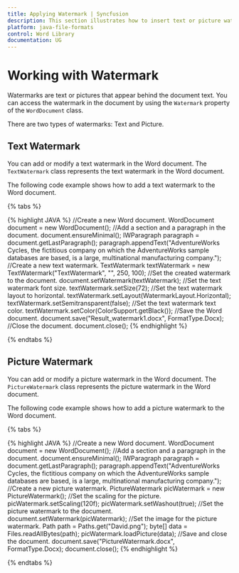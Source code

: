 ```yaml
---
title: Applying Watermark | Syncfusion
description: This section illustrates how to insert text or picture watermarks into a Word document using the Syncfusion Word library (Essential DocIO).
platform: java-file-formats
control: Word Library
documentation: UG
---
```


# Working with Watermark

Watermarks are text or pictures that appear behind the document text. You can access the watermark in the document by using the `Watermark` property of the `WordDocument` class.

There are two types of watermarks: Text and Picture.

## Text Watermark

You can add or modify a text watermark in the Word document. The `TextWatermark` class represents the text watermark in the Word document.

The following code example shows how to add a text watermark to the Word document.

{% tabs %} 

{% highlight JAVA %}
//Create a new Word document.
WordDocument document = new WordDocument();
//Add a section and a paragraph in the document.
document.ensureMinimal();
IWParagraph paragraph = document.getLastParagraph();
paragraph.appendText("AdventureWorks Cycles, the fictitious company on which the AdventureWorks sample databases are based, is a large, multinational manufacturing company.");
//Create a new text watermark.
TextWatermark textWatermark = new TextWatermark("TextWatermark", "", 250, 100);
//Set the created watermark to the document.
document.setWatermark(textWatermark);
//Set the text watermark font size.
textWatermark.setSize(72);
//Set the text watermark layout to horizontal.
textWatermark.setLayout(WatermarkLayout.Horizontal);
textWatermark.setSemitransparent(false);
//Set the text watermark text color.
textWatermark.setColor(ColorSupport.getBlack());
//Save the Word document.
document.save("Result_watermark1.docx", FormatType.Docx);
//Close the document.
document.close();
{% endhighlight %}

{% endtabs %}  

## Picture Watermark

You can add or modify a picture watermark in the Word document. The `PictureWatermark` class represents the picture watermark in the Word document.

The following code example shows how to add a picture watermark to the Word document.

{% tabs %}  

{% highlight JAVA %}
//Create a new Word document.
WordDocument document = new WordDocument();
//Add a section and a paragraph in the document.
document.ensureMinimal();
IWParagraph paragraph = document.getLastParagraph();
paragraph.appendText("AdventureWorks Cycles, the fictitious company on which the AdventureWorks sample databases are based, is a large, multinational manufacturing company.");
//Create a new picture watermark.
PictureWatermark picWatermark = new PictureWatermark();
//Set the scaling for the picture.
picWatermark.setScaling(120f);
picWatermark.setWashout(true);
//Set the picture watermark to the document.
document.setWatermark(picWatermark);
//Set the image for the picture watermark.
Path path = Paths.get("David.png");
byte[] data = Files.readAllBytes(path);
picWatermark.loadPicture(data);
//Save and close the document.
document.save("PictureWatermark.docx", FormatType.Docx);
document.close();
{% endhighlight %}

{% endtabs %}